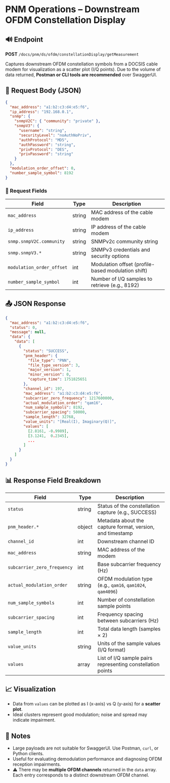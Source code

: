 # PNM Operations – Downstream OFDM Constellation Display

## 🔊 Endpoint

**POST** `/docs/pnm/ds/ofdm/constellationDisplay/getMeasurement`

Captures downstream OFDM constellation symbols from a DOCSIS cable modem for visualization as a scatter plot (I/Q points). Due to the volume of data returned, **Postman or CLI tools are recommended** over SwaggerUI.

## 📅 Request Body (JSON)

```json
{
  "mac_address": "a1:b2:c3:d4:e5:f6",
  "ip_address": "192.168.0.1",
  "snmp": {
    "snmpV2C": { "community": "private" },
    "snmpV3": {
      "username": "string",
      "securityLevel": "noAuthNoPriv",
      "authProtocol": "MD5",
      "authPassword": "string",
      "privProtocol": "DES",
      "privPassword": "string"
    }
  },
  "modulation_order_offset": 0,
  "number_sample_symbol": 8192
}
```

### 🔑 Request Fields

| Field                     | Type   | Description                                        |
| ------------------------- | ------ | -------------------------------------------------- |
| `mac_address`             | string | MAC address of the cable modem                     |
| `ip_address`              | string | IP address of the cable modem                      |
| `snmp.snmpV2C.community`  | string | SNMPv2c community string                           |
| `snmp.snmpV3.*`           | string | SNMPv3 credentials and security options            |
| `modulation_order_offset` | int    | Modulation offset (profile-based modulation shift) |
| `number_sample_symbol`    | int    | Number of I/Q samples to retrieve (e.g., 8192)     |

## 📤 JSON Response

```json
{
  "mac_address": "a1:b2:c3:d4:e5:f6",
  "status": 0,
  "message": null,
  "data": {
    "data": [
      {
        "status": "SUCCESS",
        "pnm_header": {
          "file_type": "PNN",
          "file_type_version": 3,
          "major_version": 1,
          "minor_version": 0,
          "capture_time": 1751825651
        },
        "channel_id": 197,
        "mac_address": "a1:b2:c3:d4:e5:f6",
        "subcarrier_zero_frequency": 1217600000,
        "actual_modulation_order": "qam16",
        "num_sample_symbols": 8192,
        "subcarrier_spacing": 50000,
        "sample_length": 32768,
        "value_units": "[Real(I), Imaginary(Q)]",
        "values": [
          [2.8161, -0.9989],
          [3.1241,  0.2345],
          ...
        ]
      }
    ]
  }
}
```

## 📊 Response Field Breakdown

| Field                       | Type   | Description                                                |
| --------------------------- | ------ | ---------------------------------------------------------- |
| `status`                    | string | Status of the constellation capture (e.g., SUCCESS)        |
| `pnm_header.*`              | object | Metadata about the capture format, version, and timestamp  |
| `channel_id`                | int    | Downstream channel ID                                      |
| `mac_address`               | string | MAC address of the modem                                   |
| `subcarrier_zero_frequency` | int    | Base subcarrier frequency (Hz)                             |
| `actual_modulation_order`   | string | OFDM modulation type (e.g., `qam16`, `qam1024`, `qam4096`) |
| `num_sample_symbols`        | int    | Number of constellation sample points                      |
| `subcarrier_spacing`        | int    | Frequency spacing between subcarriers (Hz)                 |
| `sample_length`             | int    | Total data length (samples × 2)                            |
| `value_units`               | string | Units of the sample values (I/Q format)                    |
| `values`                    | array  | List of I/Q sample pairs representing constellation points |

## 📈 Visualization

* Data from `values` can be plotted as I (x-axis) vs Q (y-axis) for a **scatter plot**.
* Ideal clusters represent good modulation; noise and spread may indicate impairment.

## 📃 Notes

* Large payloads are not suitable for SwaggerUI. Use Postman, `curl`, or Python clients.
* Useful for evaluating demodulation performance and diagnosing OFDM reception impairments.
* ⚠️ There may be **multiple OFDM channels** returned in the `data` array. Each entry corresponds to a distinct downstream OFDM channel.
